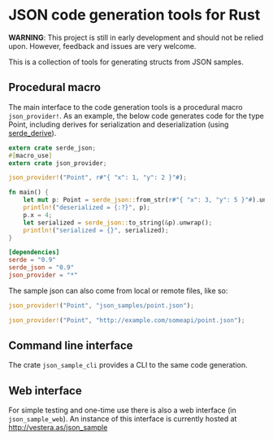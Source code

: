 # JSON code generation tools for Rust

**WARNING**: This project is still in early development and should not be relied upon. However, feedback and issues are very welcome.

This is a collection of tools for generating structs from JSON samples.

## Procedural macro

The main interface to the code generation tools is a procedural macro `json_provider!`. As an example, the below code generates code for the type Point, including derives for serialization and deserialization (using [serde_derive](https://crates.io/crates/serde_derive)).

```rust
extern crate serde_json;
#[macro_use]
extern crate json_provider;

json_provider!("Point", r#"{ "x": 1, "y": 2 }"#);

fn main() {
    let mut p: Point = serde_json::from_str(r#"{ "x": 3, "y": 5 }"#).unwrap();
    println!("deserialized = {:?}", p);
    p.x = 4;
    let serialized = serde_json::to_string(&p).unwrap();
    println!("serialized = {}", serialized);
}
```

```toml
[dependencies]
serde = "0.9"
serde_json = "0.9"
json_provider = "*"
```

The sample json can also come from local or remote files, like so:

```rust
json_provider!("Point", "json_samples/point.json");

json_provider!("Point", "http://example.com/someapi/point.json");
```

## Command line interface

The crate `json_sample_cli` provides a CLI to the same code generation.


## Web interface

For simple testing and one-time use there is also a web interface (in `json_sample_web`). An instance of this interface is currently hosted at <http://vestera.as/json_sample>
